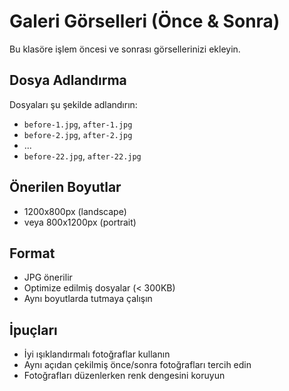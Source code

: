 # Galeri Görselleri (Önce & Sonra)

Bu klasöre işlem öncesi ve sonrası görsellerinizi ekleyin.

## Dosya Adlandırma
Dosyaları şu şekilde adlandırın:
- `before-1.jpg`, `after-1.jpg`
- `before-2.jpg`, `after-2.jpg`
- ...
- `before-22.jpg`, `after-22.jpg`

## Önerilen Boyutlar
- 1200x800px (landscape)
- veya 800x1200px (portrait)

## Format
- JPG önerilir
- Optimize edilmiş dosyalar (< 300KB)
- Aynı boyutlarda tutmaya çalışın

## İpuçları
- İyi ışıklandırmalı fotoğraflar kullanın
- Aynı açıdan çekilmiş önce/sonra fotoğrafları tercih edin
- Fotoğrafları düzenlerken renk dengesini koruyun
